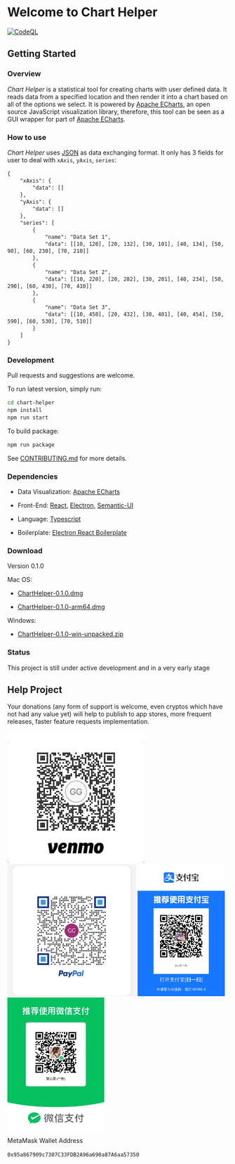 # Welcome to Chart Helper

[![CodeQL](https://github.com/ggntju/chart-helper/actions/workflows/codeql.yml/badge.svg?branch=master)](https://github.com/ggntju/chart-helper/actions/workflows/codeql.yml)

## Getting Started

### Overview

_Chart Helper_ is a statistical tool for creating charts with user defined data. It reads data from a specified location and then render it into a chart based on all of the options we select. It is powered by [Apache ECharts](https://echarts.apache.org/en/index.html), an open source JavaScript visualization library, therefore, this tool can be seen as a GUI wrapper for part of [Apache ECharts](https://echarts.apache.org/en/index.html).

### How to use

_Chart Helper_ uses [JSON](https://www.json.org/json-en.html) as data exchanging format. It only has 3 fields for user to deal with `xAxis`, `yAxis`, `series`:

```
{
    "xAxis": {
        "data": []
    },
    "yAxis": {
        "data": []
    },
    "series": [
        {
            "name": "Data Set 1",
            "data": [[10, 120], [20, 132], [30, 101], [40, 134], [50, 90], [60, 230], [70, 210]]
        },
        {
            "name": "Data Set 2",
            "data": [[10, 220], [20, 282], [30, 201], [40, 234], [50, 290], [60, 430], [70, 410]]
        },
        {
            "name": "Data Set 3",
            "data": [[10, 450], [20, 432], [30, 401], [40, 454], [50, 590], [60, 530], [70, 510]]
        }
    ]
}
```

### Development

Pull requests and suggestions are welcome.

To run latest version, simply run:

```bash
cd chart-helper
npm install
npm run start
```

To build package:

```bash
npm run package
```

See [CONTRIBUTING.md](./CONTRIBUTING.md) for more details.

### Dependencies

- Data Visualization: [Apache ECharts](https://echarts.apache.org/en/index.html)

- Front-End: [React](https://reactjs.org/), [Electron](https://www.electronjs.org/), [Semantic-UI](https://react.semantic-ui.com/)

- Language: [Typescript](https://www.typescriptlang.org/)

- Boilerplate: [Electron React Boilerplate](https://electron-react-boilerplate.js.org/)

### Download

Version 0.1.0

Mac OS:

- [ChartHelper-0.1.0.dmg](https://github.com/ggntju/chart-helper/releases/download/v0.1.0/ChartHelper-0.1.0.dmg)

- [ChartHelper-0.1.0-arm64.dmg](https://github.com/ggntju/chart-helper/releases/download/v0.1.0/ChartHelper-0.1.0-arm64.dmg)

Windows:

- [ChartHelper-0.1.0-win-unpacked.zip](https://github.com/ggntju/chart-helper/releases/download/v0.1.0/ChartHelper-0.1.0-win-unpacked.zip)

### Status

This project is still under active development and in a very early stage

## Help Project

Your donations (any form of support is welcome, even cryptos which have not had any value yet) will help to publish to app stores, more frequent releases, faster feature requests implementation.

<img src="./assets/venmo.jpg" height="300">

<img src="./assets/paypal.jpg" height="300">

<img src="./assets/alipay.jpg" height="300">

<img src="./assets/wechatpay.jpg" height="300">

MetaMask Wallet Address

`0x95a867909c7307C33FDB2A96a690a87A6aa57350`
